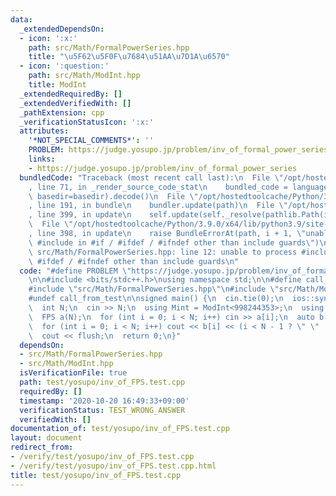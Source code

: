 ```yaml
---
data:
  _extendedDependsOn:
  - icon: ':x:'
    path: src/Math/FormalPowerSeries.hpp
    title: "\u5F62\u5F0F\u7684\u51AA\u7D1A\u6570"
  - icon: ':question:'
    path: src/Math/ModInt.hpp
    title: ModInt
  _extendedRequiredBy: []
  _extendedVerifiedWith: []
  _pathExtension: cpp
  _verificationStatusIcon: ':x:'
  attributes:
    '*NOT_SPECIAL_COMMENTS*': ''
    PROBLEM: https://judge.yosupo.jp/problem/inv_of_formal_power_series
    links:
    - https://judge.yosupo.jp/problem/inv_of_formal_power_series
  bundledCode: "Traceback (most recent call last):\n  File \"/opt/hostedtoolcache/Python/3.9.0/x64/lib/python3.9/site-packages/onlinejudge_verify/documentation/build.py\"\
    , line 71, in _render_source_code_stat\n    bundled_code = language.bundle(stat.path,\
    \ basedir=basedir).decode()\n  File \"/opt/hostedtoolcache/Python/3.9.0/x64/lib/python3.9/site-packages/onlinejudge_verify/languages/cplusplus.py\"\
    , line 191, in bundle\n    bundler.update(path)\n  File \"/opt/hostedtoolcache/Python/3.9.0/x64/lib/python3.9/site-packages/onlinejudge_verify/languages/cplusplus_bundle.py\"\
    , line 399, in update\n    self.update(self._resolve(pathlib.Path(included), included_from=path))\n\
    \  File \"/opt/hostedtoolcache/Python/3.9.0/x64/lib/python3.9/site-packages/onlinejudge_verify/languages/cplusplus_bundle.py\"\
    , line 398, in update\n    raise BundleErrorAt(path, i + 1, \"unable to process\
    \ #include in #if / #ifdef / #ifndef other than include guards\")\nonlinejudge_verify.languages.cplusplus_bundle.BundleErrorAt:\
    \ src/Math/FormalPowerSeries.hpp: line 12: unable to process #include in #if /\
    \ #ifdef / #ifndef other than include guards\n"
  code: "#define PROBLEM \"https://judge.yosupo.jp/problem/inv_of_formal_power_series\"\
    \n\n#include <bits/stdc++.h>\nusing namespace std;\n\n#define call_from_test\n\
    #include \"src/Math/FormalPowerSeries.hpp\"\n#include \"src/Math/ModInt.hpp\"\n\
    #undef call_from_test\n\nsigned main() {\n  cin.tie(0);\n  ios::sync_with_stdio(0);\n\
    \  int N;\n  cin >> N;\n  using Mint = ModInt<998244353>;\n  using FPS = FormalPowerSeries<Mint>;\n\
    \  FPS a(N);\n  for (int i = 0; i < N; i++) cin >> a[i];\n  auto b = a.inv();\n\
    \  for (int i = 0; i < N; i++) cout << b[i] << (i < N - 1 ? \" \" : \"\\n\");\n\
    \  cout << flush;\n  return 0;\n}"
  dependsOn:
  - src/Math/FormalPowerSeries.hpp
  - src/Math/ModInt.hpp
  isVerificationFile: true
  path: test/yosupo/inv_of_FPS.test.cpp
  requiredBy: []
  timestamp: '2020-10-20 16:49:33+09:00'
  verificationStatus: TEST_WRONG_ANSWER
  verifiedWith: []
documentation_of: test/yosupo/inv_of_FPS.test.cpp
layout: document
redirect_from:
- /verify/test/yosupo/inv_of_FPS.test.cpp
- /verify/test/yosupo/inv_of_FPS.test.cpp.html
title: test/yosupo/inv_of_FPS.test.cpp
---
```

